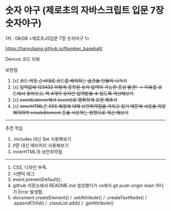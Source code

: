 # 숫자 야구 (제로초의 자바스크립트 입문 7장 숫자야구)

1차 : 08/08 <제로초JS입문 7장 숫자야구 1>

https://hareubang.github.io/Number_baseball/

Devcos 코드 리뷰

보완점

1. [x] ~~코드 작동 순서대로 코드를 배치하는 습관을 만들어 나가기~~
2. [x] ~~입력값에 123432 이렇게 중복된 숫자 입력이 가능한 증상 발견! -> 이유를 코드에서 찾아보고, 딱 4개의 숫자만 입력받을 수 있도록 개선해보기~~
3. [x] ~~eventListener에서 (event)로 명확하게 표현 해주기~~
4. [x] ~~innerHTML은 XSS 해킹에 대해 보안취약점을 가지고 있기 때문에 사용을 지양해야하며 createElement 등을 사용하는 방향으로 개선 해보기~~

---

추천 학습

1. .includes 대신 Set 사용해보기
2. if문 대신 에러처리 사용해보기
3. innerHTML의 보안취약점

---

1. CSS, 디자인 부족.
2. 시멘틱 태그
3. event.preventDefault();
4. github 저장소에서 README.md 생성했다가 vs에서 git push origin main 하다가 Error 발생함.
5. document.createElement() / .setAttribute() / .createTextNode() / .appendChild() / .classList.add() / .getAttribute()
